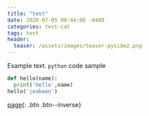 ```yaml
---
title: "test"
date: 2020-07-05 00:44:00 -0400
categories: test-cat
tags: test
header:
  teaser: /assets/images/teaser-pyside2.png
---
```


Example text. `python` code sample
```python
def hello(name):
  print('hello',name)
hello('jeakwon')
```

[page](https://jeakwon.github.io){: .btn .btn--inverse}
